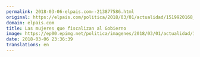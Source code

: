 ```yaml
---
permalink: 2018-03-06-elpais.com--213877586.html
original: https://elpais.com/politica/2018/03/01/actualidad/1519920168_097940.html#?ref=rss&format=simple&link=link
domain: elpais.com
title: Las mujeres que fiscalizan al Gobierno
image: https://ep00.epimg.net/politica/imagenes/2018/03/01/actualidad/1519920168_097940_1519933634_rrss_normal.png
date: 2018-03-06 23:36:39
translations: en
---
```


